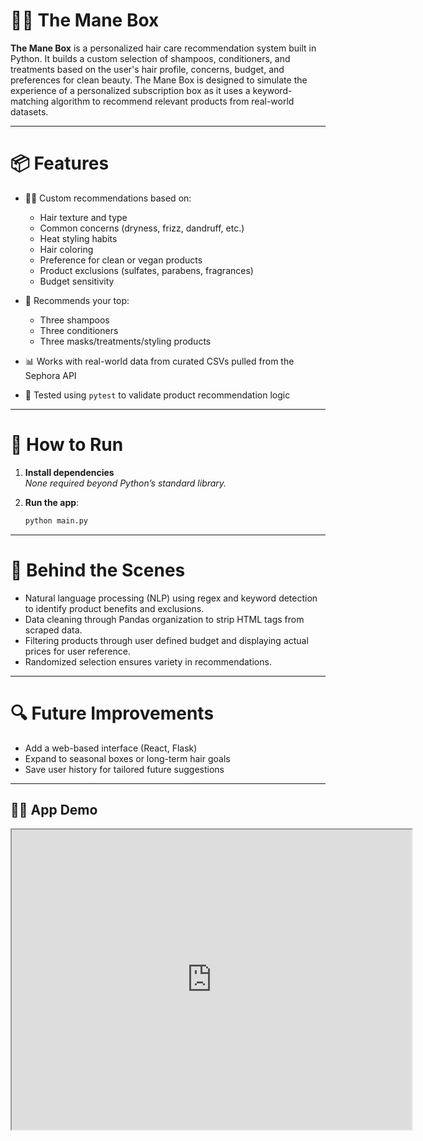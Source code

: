 # 💇‍♀️ The Mane Box

**The Mane Box** is a personalized hair care recommendation system built in Python. It builds a custom selection of shampoos, conditioners, and treatments based on the user's hair profile, concerns, budget, and preferences for clean beauty. The Mane Box is designed to simulate the experience of a personalized subscription box as it uses a keyword-matching algorithm to recommend relevant products from real-world datasets.

---

# 📦 Features

- 💁‍♀️ Custom recommendations based on:
  - Hair texture and type
  - Common concerns (dryness, frizz, dandruff, etc.)
  - Heat styling habits
  - Hair coloring
  - Preference for clean or vegan products
  - Product exclusions (sulfates, parabens, fragrances)
  - Budget sensitivity

- 🧴 Recommends your top:
  - Three shampoos  
  - Three conditioners  
  - Three masks/treatments/styling products

- 📊 Works with real-world data from curated CSVs pulled from the Sephora API
- 🧪 Tested using `pytest` to validate product recommendation logic

---
# 🚀 How to Run

1. **Install dependencies**  
   _None required beyond Python’s standard library._

2. **Run the app**:
   ```bash
   python main.py
   ```

---
# 🧠 Behind the Scenes
- Natural language processing (NLP) using regex and keyword detection to identify product benefits and exclusions.
- Data cleaning through Pandas organization to strip HTML tags from scraped data.
- Filtering products through user defined budget and displaying actual prices for user reference.
- Randomized selection ensures variety in recommendations.

---
# 🔍 Future Improvements
- Add a web-based interface (React, Flask)
- Expand to seasonal boxes or long-term hair goals
- Save user history for tailored future suggestions

---
## 🧑‍💻 App Demo
<iframe src="https://drive.google.com/file/d/1r6oGMm3TF8lbanOddrbMjWZeD67Ypisu/preview" 
width="640" height="480" allow="autoplay"></iframe>
